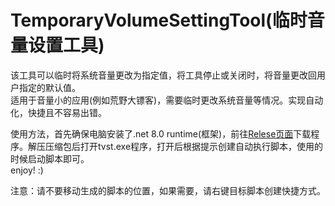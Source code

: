 # TemporaryVolumeSettingTool(临时音量设置工具)

该工具可以临时将系统音量更改为指定值，将工具停止或关闭时，将音量更改回用户指定的默认值。<br/>
适用于音量小的应用(例如荒野大镖客)，需要临时更改系统音量等情况。实现自动化，快捷且不容易出错。

使用方法，首先确保电脑安装了.net 8.0 runtime(框架)，前往[Relese页面](https://github.com/Hgnim/TemporaryVolumeSettingTool/releases/latest)下载程序。解压压缩包后打开tvst.exe程序，打开后根据提示创建自动执行脚本，使用的时候启动脚本即可。<br/>enjoy! :)

注意：请不要移动生成的脚本的位置，如果需要，请右键目标脚本创建快捷方式。
